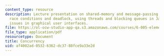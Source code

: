 ```yaml
---
content_type: resource
description: Lecture presentation on shared-memory and message-passing paradigms,
  race conditions and deadlock, using threads and blocking queues in Java, and concurrency
  issues in graphical user interfaces.
file: https://ol-ocw-studio-app-qa.s3.amazonaws.com/courses/6-005-elements-of-software-construction-fall-2008/af4002ad05326362dc3788fce9a33e2d_MIT6_005f08_lec20.pdf
file_type: application/pdf
resourcetype: Document
title: Concurrency
uid: af4002ad-0532-6362-dc37-88fce9a33e2d
---
```

